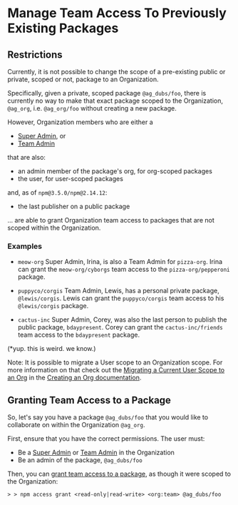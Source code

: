 <!--
title: 08 - Pre-Existing Packages
featured: true
-->

# Manage Team Access To Previously Existing Packages

## Restrictions

Currently, it is not possible to change the scope of a pre-existing
public or private, scoped or not, package to an Organization.

Specifically, given a private, scoped package `@ag_dubs/foo`,
there is currently no way to make that exact package scoped to
the Organization, `@ag_org`, i.e. `@ag_org/foo` without creating
a new package.

However, Organization members who are either a 

- [Super Admin], or
- [Team Admin]

that are also:

- an admin member of the package's org, for org-scoped packages
- the user, for user-scoped packages

and, as of `npm@3.5.0/npm@2.14.12`:

- the last publisher on a public package

... are able to grant Organization team access to packages that are
not scoped within the Organization.

### Examples

- `meow-org` Super Admin, Irina, is also a Team Admin for `pizza-org`.
  Irina can grant the `meow-org/cyborgs` team access to the 
  `pizza-org/pepperoni` package.

- `puppyco/corgis` Team Admin, Lewis, has a personal private package, 
  `@lewis/corgis`. Lewis can grant the `puppyco/corgis` team access
  to his `@lewis/corgis` package.

- `cactus-inc` Super Admin, Corey, was also the last person to publish
  the public package, `bdaypresent`. Corey can grant the 
  `cactus-inc/friends` team access to the `bdaypresent` package.

(*yup. this is weird. we know.)

Note: It is possible to migrate a User scope to an Organization scope.
For more information on that check out the
[Migrating a Current User Scope to an Org][1] in the [Creating an Org
documentation][2].

## Granting Team Access to a Package

So, let's say you have a package `@ag_dubs/foo` that you would like to
collaborate on within the Organization `@ag_org`.

First, ensure that you have the correct permissions. The user must:
- Be a [Super Admin] or [Team Admin] in the Organization
- Be an admin of the package, `@ag_dubs/foo`

Then, you can [grant team access to a package][3], as though it were scoped
to the Organization:

```
> > npm access grant <read-only|read-write> <org:team> @ag_dubs/foo
```

[Super Admin]: /orgs/roles#super-admin
[Team Admin]: /orgs/roles#team-admin
[1]: /orgs/setup#migrating-an-existing-username-to-an-org
[2]: /orgs/setup
[3]: /orgs/package-access#granting-access
[Organization Dashboard]: /orgs/setup#organization-dashboard
